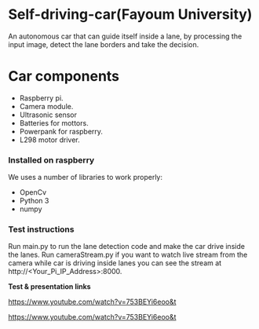# Self-driving-car(Fayoum University)


An autonomous car that can guide itself inside a lane, by processing the input image, detect the 
lane borders and take the decision.

# Car components 

  - Raspberry pi.
  - Camera module.
  - Ultrasonic sensor
  - Batteries for mottors.
  - Powerpank for raspberry.
  - L298 motor driver.

### Installed on raspberry

We uses a number of libraries to work properly:

* OpenCv
* Python 3
* numpy

### Test instructions

Run main.py to run the lane detection code and make the car drive inside the lanes.
Run cameraStream.py if you want to watch live stream from the camera while car is driving inside lanes you can see the stream at http://<Your_Pi_IP_Address>:8000.

**Test & presentation links**

[//]: # (These are reference links used in the body of this note and get stripped out when the markdown processor does its job. There is no need to format nicely because it shouldn't be seen. Thanks SO - http://stackoverflow.com/questions/4823468/store-comments-in-markdown-syntax)
   https://www.youtube.com/watch?v=753BEYi6eoo&t
   
   https://www.youtube.com/watch?v=753BEYi6eoo&t


   [git-repo-url]: <https://github.com/joemccann/dillinger.git>
   [john gruber]: <http://daringfireball.net>
   [df1]: <http://daringfireball.net/projects/markdown/>
   [markdown-it]: <https://github.com/markdown-it/markdown-it>
   [Ace Editor]: <http://ace.ajax.org>
   [node.js]: <http://nodejs.org>
   [Twitter Bootstrap]: <http://twitter.github.com/bootstrap/>
   [jQuery]: <http://jquery.com>
   [@tjholowaychuk]: <http://twitter.com/tjholowaychuk>
   [express]: <http://expressjs.com>
   [AngularJS]: <http://angularjs.org>
   [Gulp]: <http://gulpjs.com>

   [PlDb]: <https://github.com/joemccann/dillinger/tree/master/plugins/dropbox/README.md>
   [PlGh]: <https://github.com/joemccann/dillinger/tree/master/plugins/github/README.md>
   [PlGd]: <https://github.com/joemccann/dillinger/tree/master/plugins/googledrive/README.md>
   [PlOd]: <https://github.com/joemccann/dillinger/tree/master/plugins/onedrive/README.md>
   [PlMe]: <https://github.com/joemccann/dillinger/tree/master/plugins/medium/README.md>
   [PlGa]: <https://github.com/RahulHP/dillinger/blob/master/plugins/googleanalytics/README.md>
